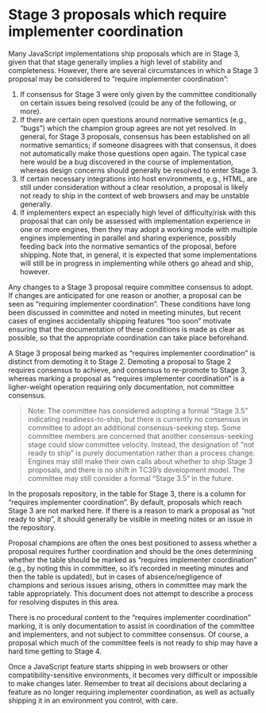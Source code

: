 # Stage 3 proposals which require implementer coordination

Many JavaScript implementations ship proposals which are in Stage 3, given that that stage generally implies a high level of stability and completeness. However, there are several circumstances in which a Stage 3 proposal may be considered to “require implementer coordination”:

1. If consensus for Stage 3 were only given by the committee conditionally on certain issues being resolved (could be any of the following, or more).
1. If there are certain open questions around normative semantics (e.g., “bugs”) which the champion group agrees are not yet resolved. In general, for Stage 3 proposals, consensus has been established on all normative semantics; if someone disagrees with that consensus, it does not automatically make those questions open again. The typical case here would be a bug discovered in the course of implementation, whereas design concerns should generally be resolved to enter Stage 3.
1. If certain necessary integrations into host environments, e.g., HTML, are still under consideration without a clear resolution, a proposal is likely not ready to ship in the context of web browsers and may be unstable generally.
1. If implementers expect an especially high level of difficulty/risk with this proposal that can only be assessed with implementation experience in one or more engines, then they may adopt a working mode with multiple engines implementing in parallel and sharing experience, possibly feeding back into the normative semantics of the proposal, before shipping. Note that, in general, it is expected that some implementations will still be in progress in implementing while others go ahead and ship, however.

Any changes to a Stage 3 proposal require committee consensus to adopt. If changes are anticipated for one reason or another, a proposal can be seen as “requiring implementer coordination”. These conditions have long been discussed in committee and noted in meeting minutes, but recent cases of engines accidentally shipping features “too soon” motivate ensuring that the documentation of these conditions is made as clear as possible, so that the appropriate coordination can take place beforehand.

A Stage 3 proposal being marked as “requires implementer coordination” is distinct from demoting it to Stage 2. Demoting a proposal to Stage 2 requires consensus to achieve, and consensus to re-promote to Stage 3, whereas marking a proposal as “requires implementer coordination” is a ligher-weight operation requiring only documentation, not committee consensus.

> Note: The committee has considered adopting a formal “Stage 3.5” indicating readiness-to-ship, but there is currently no consensus in committee to adopt an additional consensus-seeking step. Some committee members are concerned that another consensus-seeking stage could slow committee velocity. Instead, the designation of “not ready to ship” is purely documentation rather than a process change. Engines may still make their own calls about whether to ship Stage 3 proposals, and there is no shift in TC39’s development model. The committee may still consider a formal “Stage 3.5” in the future.

In the proposals repository, in the table for Stage 3, there is a column for “requires implementer coordination”. By default, proposals which reach Stage 3 are not marked here. If there is a reason to mark a proposal as “not ready to ship”, it should generally be visible in meeting notes or an issue in the repository.

Proposal champions are often the ones best positioned to assess whether a proposal requires further coordination and should be the ones determining whether the table should be marked as “requires implementer coordination” (e.g., by noting this in committee, so it’s recorded in meeting minutes and then the table is updated), but in cases of absence/negligence of champions and serious issues arising, others in committee may mark the table appropriately. This document does not attempt to describe a process for resolving disputes in this area.

There is no procedural content to the “requires implementer coordination” marking, it is only documentation to assist in coordination of the committee and implementers, and not subject to committee consensus. Of course, a proposal which much of the committee feels is not ready to ship may have a hard time getting to Stage 4.

Once a JavaScript feature starts shipping in web browsers or other compatibility-sensitive environments, it becomes very difficult or impossible to make changes later. Remember to treat all decisions about declaring a feature as no longer requiring implementer coordination, as well as actually shipping it in an environment you control, with care.

